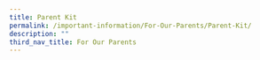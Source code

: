 ```yaml
---
title: Parent Kit
permalink: /important-information/For-Our-Parents/Parent-Kit/
description: ""
third_nav_title: For Our Parents
---
```

